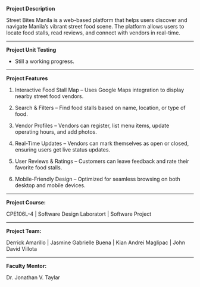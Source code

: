 **Project Description**

Street Bites Manila is a web-based platform that helps users discover and navigate Manila’s vibrant street food scene. The platform allows users to locate food stalls, read reviews, and connect with vendors in real-time.

________________________________________________________________________________________
**Project Unit Testing**
- Still a working progress.

________________________________________________________________________________________
**Project Features**

1. Interactive Food Stall Map – Uses Google Maps integration to display nearby street food vendors.

2. Search & Filters – Find food stalls based on name, location, or type of food.

3. Vendor Profiles – Vendors can register, list menu items, update operating hours, and add photos.

4. Real-Time Updates – Vendors can mark themselves as open or closed, ensuring users get live status updates.

5. User Reviews & Ratings – Customers can leave feedback and rate their favorite food stalls.

6. Mobile-Friendly Design – Optimized for seamless browsing on both desktop and mobile devices.

________________________________________________________________________________________
**Project Course:**

CPE106L-4 | Software Design Laboratort | Software Project
________________________________________________________________________________________
**Project Team:**

Derrick Amarillo  |  Jasmine Gabrielle Buena  |  Kian Andrei Maglipac  |  John David Villota

________________________________________________________________________________________
**Faculty Mentor:**

Dr. Jonathan V. Taylar
